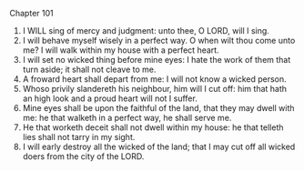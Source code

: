 

Chapter 101

1. I WILL sing of mercy and judgment: unto thee, O LORD, will I sing.
2. I will behave myself wisely in a perfect way.  O when wilt thou come unto me?  I will walk within my house with a perfect heart.
3. I will set no wicked thing before mine eyes: I hate the work of them that turn aside; it shall not cleave to me.
4. A froward heart shall depart from me: I will not know a wicked person.
5. Whoso privily slandereth his neighbour, him will I cut off: him that hath an high look and a proud heart will not I suffer.
6. Mine eyes shall be upon the faithful of the land, that they may dwell with me: he that walketh in a perfect way, he shall serve me.
7. He that worketh deceit shall not dwell within my house: he that telleth lies shall not tarry in my sight.
8. I will early destroy all the wicked of the land; that I may cut off all wicked doers from the city of the LORD.
